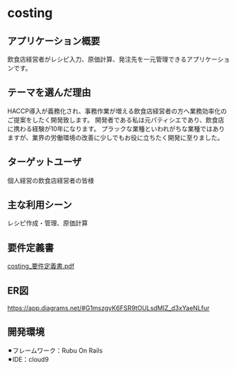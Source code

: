 # costing

## アプリケーション概要
飲食店経営者がレシピ入力、原価計算、発注先を一元管理できるアプリケーションです。

## テーマを選んだ理由
HACCP導入が義務化され、事務作業が増える飲食店経営者の方へ業務効率化のご提案をしたく開発致します。
開発者である私は元パティシエであり、飲食店に携わる経験が10年になります。
プラックな業種といわれがちな業種ではありますが、業界の労働環境の改善に少しでもお役に立ちたく開発に至りました。

## ターゲットユーザ
個人経営の飲食店経営者の皆様

## 主な利用シーン
レシピ作成・管理、原価計算

## 要件定義書<br>
[costing_要件定義書.pdf](https://github.com/mizuguchitomoko/costing/files/6081826/costing_.pdf)


## ER図
https://app.diagrams.net/#G1mszgyK6FSR9tOULsdMIZ_d3xYaeNLfur

## 開発環境
⚫︎フレームワーク：Rubu On Rails<br>
⚫︎IDE：cloud9
